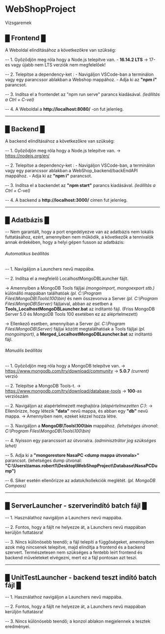 # WebShopProject
Vizsgaremek

## █ Frontend █

A Weboldal elindításához a következőkre van szükség:

-- 1. Győződjön meg róla hogy a Node.js telepítve van.
        - **16.14.2 LTS** -> 17-es vagy újabb nem LTS verziók nem megfelelőek!

-- 2. Telepítse a dependency-ket :
        - Navigáljon VSCode-ban a terminálon vagy egy parancssor ablakban
          a Webshop mappához.
        - Adja ki az **"npm i"** parancsot.

-- 3. Indítsa el a frontendet az "npm run serve" parancs kiadásával. 
*(leállítás a Ctrl + C-vel)*

-- 4. A Weboldal a **http://localhost:8080/** -on fut jelenleg.

-----------------------------------------------------------------------------

## █ Backend █

A backend elindításához a következőkre van szükség:

-- 1. Győződjön meg róla hogy a Node.js telepítve van.
        -> https://nodejs.org/en/
        
-- 2. Telepítse a dependency-ket :
        - Navigáljon VSCode-ban, a terminálon vagy egy parancssor ablakban
          a WebShop_backend/backEndAPI mappához.
        - Adja ki az **"npm i"** parancsot.
        
-- 3. Indítsa el a backendet az **"npm start"** parancs kiadásával. 
*(leállítás a Ctrl + C-vel)*

-- 4. A backend a **http://localhost:3000/** címen fut jelenleg.

-----------------------------------------------------------------------------

## █ Adatbázis █

-- Nem garantált, hogy a port engedélyezve van az adatbázis
   nem lokális futtatásához, ezért, amennyiben nem működik,
   a következők a tennivalók annak érdekében, hogy a helyi gépen
   fusson az adatbázis:

###### Automatikus beállítás
   
-- 1. Navigáljon a Launchers nevű mappába.

-- 2. Indítsa el a megfelelő LocalhostMongoDBLauncher fájlt.

-> Amennyiben a MongoDB Tools fájljai *(mongoimport, mongoexport stb.)*
        különálló mappában találhatóak *(pl. C:\Program Files\MongoDB\Tools\100\bin)*
        és nem összevonva a Server *(pl. C:\Program Files\MongoDB\Server)* fájljaival,
         abban az esetben a **Tools_LocalhostMongoDBLauncher.bat** az indítantó fájl.
        (Friss MongoDB Server 5.0 és MongoDB Tools 100 esetében ez az aléprtelmezett)
        
-> Ellenkező esetben, amennyiban a Server *(pl. C:\Program Files\MongoDB\Server)*
        fájljai között megtalálhatóak a Tools fájljai *(pl. mongoimport)*,
        a **Merged_LocalhostMongoDBLauncher.bat** az indítantó fájl.

###### Manuális beállítás

-- 1. Győződjön meg róla hogy a MongoDB telepítve van.
        -> https://www.mongodb.com/try/download/community
                -> **5.0.7** *(current)* verzió

-- 2. Telepítse a MongoDB Tools-t.
        -> https://www.mongodb.com/try/download/database-tools
                -> **100**-as verziószám
        
-- 2. Navigáljon az alapértelmezett meghajtóra *(alapértelmezetten C:)*:
        -> Ellenőrizze, hogy létezik **"data"** nevű mappa, és abban egy **"db"** nevű mappa.
                -> Amennyiben nem, ezeket kézzel hozza létre.
                
-- 3. Navigáljon a **MongoDB\Tools\100\bin** mappához. *(lehetséges útvonal: C:\Program Files\MongoDB\Tools\100\bin)*

-- 4. Nyisson egy parancssort az útvonalra. *(adminisztrátor jog szükséges lehet)*

-- 5. Adja ki a **"mongorestore NasaPC <dump mappa útvonala>"** parancsot.
        (lehetséges dump útvonal: **"C:\Users\tamas.robert1\Desktop\WebShopProject\Database\NasaPCDump")**
      
-- 6. Siker esetén ellenőrizze az adatok/kollekciók meglétét. *(pl. MongoDB Compass)*

-----------------------------------------------------------------------------

## █ ServerLauncher - szerverindító batch fájl █

-- 1. Használathoz navigáljon a Launchers nevű mappába.

-- 2. Fontos, hogy a fájlt ne helyezze át, a Launchers nevű mappában kerüljön futtatásra!

-- 3. Nincs különösebb teendő; a fájl telepíti a függőségeket, amennyiben azok még nincsenek telepítve, majd elindítja a frontend és a backend szervert. Természetesen nem szükséges a fentebb leírt frontend és backend műveleteket elvégezni, mert ez a fájl pontosan azt teszi.

-----------------------------------------------------------------------------

## █ UnitTestLauncher - backend teszt indító batch fájl █

-- 1. Használathoz navigáljon a Launchers nevű mappába.

-- 2. Fontos, hogy a fájlt ne helyezze át, a Launchers nevű mappában kerüljön futtatásra!

-- 3. Nincs különösebb teendő; a konzol ablakon megjelennek a tesztek eredményei.
        


